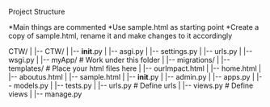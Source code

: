 Project Structure

*Main things are commented
*Use sample.html as starting point
*Create a copy of sample.html, rename it and make changes to it accordingly

CTW/
|
|-- CTW/
|   |-- __init__.py
|   |-- asgi.py
|   |-- settings.py
|   |-- urls.py
|   |-- wsgi.py
|
|-- myApp/                          # Work under this folder
|   |-- migrations/
|   |-- templates/                  # Place your html files here
|       |-- ourImpact.html
|       |-- home.html
|       |-- aboutus.html
|       |-- sample.html
|   |-- __init__.py
|   |-- admin.py
|   |-- apps.py
|   |-- models.py
|   |-- tests.py
|   |-- urls.py                     # Define urls
|   |-- views.py                    # Define views
|
|-- manage.py
